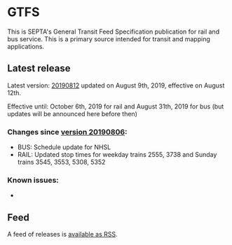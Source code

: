# GTFS

This is SEPTA's General Transit Feed Specification publication for rail and bus service. This is a primary source intended for transit and mapping applications.

## Latest release

Latest version: [20190812](https://github.com/septadev/GTFS/releases/tag/v201908121) updated on August 9th, 2019, effective on August 12th.

Effective until: October 6th, 2019 for rail and August 31th, 2019 for bus (but updates will be announced here before then)

### Changes since [version 20190806](https://github.com/septadev/GTFS/releases/tag/v201908060): 
 
*  BUS: Schedule update for NHSL
*  RAIL: Updated stop times for weekday trains 2555, 3738 and Sunday trains 3545, 3553, 5308, 5352

### Known issues:

* 

## Feed

A feed of releases is [available as RSS](https://github.com/septadev/GTFS/releases.atom).

